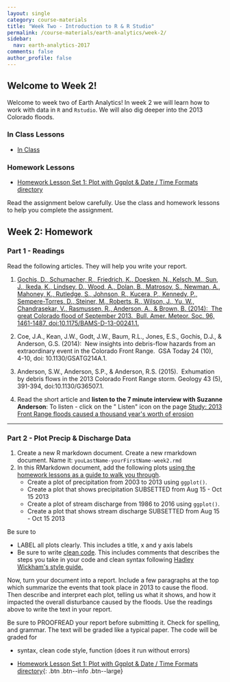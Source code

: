 ```yaml
---
layout: single
category: course-materials
title: "Week Two - Introduction to R & R Studio"
permalink: /course-materials/earth-analytics/week-2/
sidebar:
  nav: earth-analytics-2017
comments: false
author_profile: false
---
```



<div class="notice--info" markdown="1">

## <i class="fa fa-ship" aria-hidden="true"></i> Welcome to Week 2!

Welcome to week two of Earth Analytics! In week 2 we will learn how to work with
data in `R` and `Rstudio`. We will also dig deeper into the 2013 Colorado floods.

### In Class Lessons
* [In Class](/course-materials/earth-analytics/week-2/get-to-know-r/)


### Homework Lessons

* [Homework Lesson Set 1: Plot with Ggplot & Date / Time Formats directory](/course-materials/earth-analytics/week-2/hw-ggplot2-r)

Read the assignment below carefully. Use the class and homework lessons to help
you complete the assignment.
</div>

## <i class="fa fa-pencil"></i> Week 2: Homework

### Part 1 - Readings

Read the following articles. They will help you write your report.

1. <a href="http://journals.ametsoc.org/doi/full/10.1175/BAMS-D-13-00241.1" target="_blank">Gochis, D., Schumacher, R., Friedrich, K., Doesken, N., Kelsch, M., Sun, J., Ikeda, K., Lindsey, D., Wood, A., Dolan, B., Matrosov, S., Newman, A., Mahoney, K., Rutledge, S., Johnson, R., Kucera, P., Kennedy, P., Sempere-Torres, D., Steiner, M., Roberts, R., Wilson, J., Yu, W., Chandrasekar, V., Rasmussen, R., Anderson, A., & Brown, B. (2014):  The great Colorado flood of September 2013.  Bull. Amer. Meteor. Soc. 96, 1461-1487, doi:10.1175/BAMS-D-13-00241.1.</a>

2. Coe, J.A., Kean, J.W., Godt, J.W., Baum, R.L., Jones, E.S., Gochis, D.J., & Anderson, G.S. (2014):  New insights into debris-flow hazards from an extraordinary event in the Colorado Front Range.  GSA Today 24 (10),  4-10, doi: 10.1130/GSATG214A.1.

3. Anderson, S.W., Anderson, S.P., & Anderson, R.S. (2015).  Exhumation by debris flows in the 2013 Colorado Front Range storm. Geology 43 (5), 391-394, doi:10.1130/G36507.1. 

4. Read the short article and **listen to the 7 minute interview with Suzanne Anderson**: To listen - click on the "<i class="fa fa-volume-up" aria-hidden="true"></i>
Listen" icon on the page
<a href="http://www.cpr.org/news/story/study-2013-front-range-floods-caused-thousand-years-worth-erosion" target="_blank">Study: 2013 Front Range floods caused a thousand year's worth of erosion</a>

***

### Part 2 - Plot Precip & Discharge Data

1. Create a new R markdown document. Create a new rmarkdown document. Name it: `youLastName-yourFirstName-week2.rmd`
2. In this RMarkdown document, add the following plots [using the homework lessons
as a guide to walk you through](/course-materials/earth-analytics/week-2/hw-ggplot2-r).
    * Create a plot of precipitation from 2003 to 2013 using `ggplot()`.
    * Create a plot that shows precipitation SUBSETTED from Aug 15 - Oct 15 2013
    * Create a plot of stream discharge from 1986 to 2016 using `ggplot()`.
    * Create a plot that shows stream discharge SUBSETTED from Aug 15 - Oct 15 2013

Be sure to
* LABEL all plots clearly. This includes a title, x and y axis labels
* Be sure to write [clean code](/course-materials/earth-analytics/week-2/write-clean-code-with-r/). This includes comments that describes the steps you take in your code and clean syntax following <a href="http://adv-r.had.co.nz/Style.html" target="_blank">Hadley Wickham's style guide.</a>

Now, turn your document into a report. Include a few paragraphs at the top which
summarize the events that took place in 2013 to cause the flood. Then describe and
interpret each
plot, telling us what it shows, and how it impacted the overall disturbance caused
by the floods. Use the readings above to write the text in your report.

Be sure to PROOFREAD your report before submitting it. Check for spelling, and grammar.
The text will be graded like a typical paper. The code will be graded for

* syntax, clean code style, function (does it run without errors)


* [Homework Lesson Set 1: Plot with Ggplot & Date / Time Formats directory](/course-materials/earth-analytics/week-2/hw-ggplot2-r){: .btn .btn--info .btn--large}
